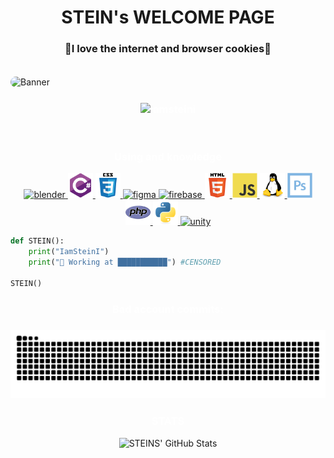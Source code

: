 <h1 align="center" style="font-weight:bold">STEIN's WELCOME PAGE</h1>
<h3 align="center">🍪I love the internet and browser cookies🍪</h3><br>

<img align="center" style="border-radius:12px" src="https://i.imgur.com/jWKgRlY.png" alt="Banner"/>
<h3 align="center" style="font-weight:bold;color:white;">
    <img align="center" src="https://komarev.com/ghpvc/?username=iamsteini&label=Profile%20views&color=0e75b6&style=flat" alt="iamsteini" />
</h3>

<br>
<h3 align="center" style="font-weight:bold;color:white;">
    Using and knowledge
</h3>
<p align="center"> <a href="https://www.blender.org/" target="_blank" rel="noreferrer"> <img src="https://download.blender.org/branding/community/blender_community_badge_white.svg" alt="blender" width="40" height="40"/> </a> <a href="https://www.w3schools.com/cs/" target="_blank" rel="noreferrer"> <img src="https://raw.githubusercontent.com/devicons/devicon/master/icons/csharp/csharp-original.svg" alt="csharp" width="40" height="40"/> </a> <a href="https://www.w3schools.com/css/" target="_blank" rel="noreferrer"> <img src="https://raw.githubusercontent.com/devicons/devicon/master/icons/css3/css3-original-wordmark.svg" alt="css3" width="40" height="40"/> </a> <a href="https://www.figma.com/" target="_blank" rel="noreferrer"> <img src="https://www.vectorlogo.zone/logos/figma/figma-icon.svg" alt="figma" width="40" height="40"/> </a> <a href="https://firebase.google.com/" target="_blank" rel="noreferrer"> <img src="https://www.vectorlogo.zone/logos/firebase/firebase-icon.svg" alt="firebase" width="40" height="40"/> </a> <a href="https://www.w3.org/html/" target="_blank" rel="noreferrer"> <img src="https://raw.githubusercontent.com/devicons/devicon/master/icons/html5/html5-original-wordmark.svg" alt="html5" width="40" height="40"/> </a> <a href="https://developer.mozilla.org/en-US/docs/Web/JavaScript" target="_blank" rel="noreferrer"> <img src="https://raw.githubusercontent.com/devicons/devicon/master/icons/javascript/javascript-original.svg" alt="javascript" width="40" height="40"/> </a> <a href="https://www.linux.org/" target="_blank" rel="noreferrer"> <img src="https://raw.githubusercontent.com/devicons/devicon/master/icons/linux/linux-original.svg" alt="linux" width="40" height="40"/> </a> <a href="https://www.photoshop.com/en" target="_blank" rel="noreferrer"> <img src="https://raw.githubusercontent.com/devicons/devicon/master/icons/photoshop/photoshop-line.svg" alt="photoshop" width="40" height="40"/> </a> <a href="https://www.php.net" target="_blank" rel="noreferrer"> <img src="https://raw.githubusercontent.com/devicons/devicon/master/icons/php/php-original.svg" alt="php" width="40" height="40"/> </a> <a href="https://www.python.org" target="_blank" rel="noreferrer"> <img src="https://raw.githubusercontent.com/devicons/devicon/master/icons/python/python-original.svg" alt="python" width="40" height="40"/> </a> <a href="https://unity.com/" target="_blank" rel="noreferrer"> <img src="https://www.vectorlogo.zone/logos/unity3d/unity3d-icon.svg" alt="unity" width="40" height="40"/> </a> </p>

```python
def STEIN():
    print("IamSteinI")
    print("📍 Working at ███████████") #CENSORED
    
STEIN()
```
<h3 align="center" style="font-weight:bold;color:white;">
    Bad account commits:
</h3>
<h3 align="center" style="font-weight:bold;color:white;">
    <img src="https://raw.githubusercontent.com/IamSTEINI/IamSTEINI/10db4cc48623ac4c17f813d210c571aab1a2f3cc/github-user-contribution.svg">

</h3>

<h3 align="center" style="font-weight:bold;color:white;">
    STATS
</h3>

<p align="center">
<img src="https://github-readme-stats.vercel.app/api?username=iamsteini&show_icons=true&line_height=27&count_private=true&&theme=dark" alt="STEINS' GitHub Stats" />
</p>
